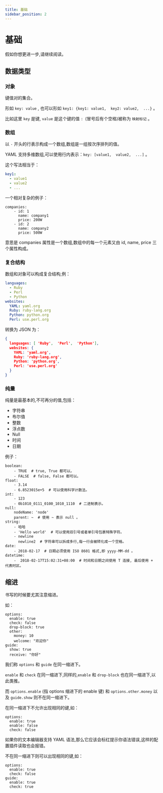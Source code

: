 ```yaml
---
title: 基础
sidebar_position: 2
---
```


# 基础

假如你想更进一步,请继续阅读。

## 数据类型

### 对象
键值对的集合。

形如 `key: value` , 也可以形如 `key1: {key1: value1,  key2: value2,  ...}` 。

比如这里 `key` 是键, `value` 是这个键的值 `: `(冒号后有个空格)被称为 `映射标记` 。

### 数组
以 `-` 开头的行表示构成一个数组,数组是一组按次序排列的值。

YAML 支持多维数组,可以使用行内表示：`key: [value1,  value2,  ...]` 。

这个写法相当于：
```yaml
key1:
  - value1
  - value2
  - ...
```

一个相对复杂的例子：
```
companies:
    - id: 1
      name: company1
      price: 200W
    - id: 2
      name: company2
      price: 500W
```
意思是 companies 属性是一个数组,数组中的每一个元素又由 id, name, price 三个属性构成。

### 复合结构
数组和对象可以构成复合结构,例：

```yaml
languages:
  - Ruby
  - Perl
  - Python
websites:
  YAML: yaml.org
  Ruby: ruby-lang.org
  Python: python.org
  Perl: use.perl.org
```

转换为 JSON 为：
```json
{
  languages: [ 'Ruby',  'Perl',  'Python'], 
  websites: {
    YAML: 'yaml.org', 
    Ruby: 'ruby-lang.org', 
    Python: 'python.org', 
    Perl: 'use.perl.org'
  }
}
```

### 纯量
纯量是最基本的,不可再分的值,包括：
- 字符串
- 布尔值
- 整数
- 浮点数
- Null
- 时间
- 日期

例子：
```
boolean:
    - TRUE  # true, True 都可以。
    - FALSE  # false, False 都可以。
float:
    - 3.14
    - 6.8523015e+5  # 可以使用科学计数法。
int:
    - 123
    - 0b1010_0111_0100_1010_1110  # 二进制表示。
null:
    nodeName: 'node'
    parent: ~  # 使用 ~ 表示 null 。
string:
    - 哈哈
    - 'Hello world'  # 可以使用双引号或者单引号包裹特殊字符。
    - newline
      newline2  # 字符串可以拆成多行,每一行会被转化成一个空格。
date:
    - 2018-02-17  # 日期必须使用 ISO 8601 格式,即 yyyy-MM-dd 。
datetime:
    -  2018-02-17T15:02:31+08:00  # 时间和日期之间使用 T 连接, 最后使用 + 代表时区。
```

## 缩进
书写的时候要尤其注意缩进。

如：
```
options:
  enable: true
  check: false
  drop-block: true
  other:
    money: 10
    welcome: "欢迎你"
guide:
  show: true
  receive: "你好"
```

我们称 `options` 和 `guide` 在同一缩进下。

`enable` 和 `check` 在同一缩进下,同样的,`enable` 和 `drop-block` 也在同一缩进下,以此类推。

而 `options.enable` (指 options 缩进下的 enable 键) 和 `options.other.money` 以及 `guide.show` 则不在同一缩进下。

在同一缩进下不允许出现相同的键,如：

```
options:
  enable: true
  enable: false
  check: false
```

如果你的文本编辑器支持 YAML 语法,那么它应该会标红提示你语法错误,这样的配置插件读取也会报错。

不在同一缩进下则可以出现相同的键,如：

```
options:
  enable: true
  check: false
guide:
  enable: true
  check: true
```
